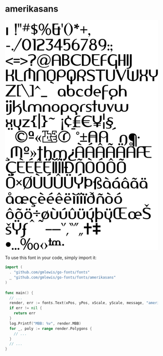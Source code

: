 # amerikasans

![amerikasans](amerikasans.png)

To use this font in your code, simply import it:

```go
import (
  . "github.com/gmlewis/go-fonts/fonts"
  _ "github.com/gmlewis/go-fonts/fonts/amerikasans"
)

func main() {
  // ...
  render, err := fonts.Text(xPos, yPos, xScale, yScale, message, "amerikasans", Center)
  if err != nil {
    return err
  }
  log.Printf("MBB: %v", render.MBB)
  for _, poly := range render.Polygons {
    // ...
  }
  // ...
}
```
